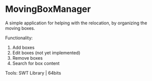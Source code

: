 # MovingBoxManager

A simple application for helping with the relocation, by organizing the moving boxes.

Functionality: 
1. Add boxes
2. Edit boxes (not yet implemented)
3. Remove boxes
4. Search for box content

Tools: SWT Library | 64bits
